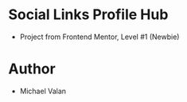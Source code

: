 # Social Links Profile Hub

- Project from Frontend Mentor, Level #1 (Newbie)

# Author

- Michael Valan
